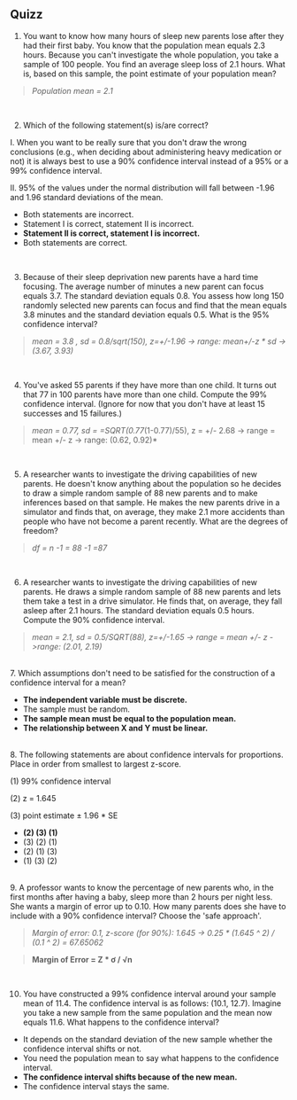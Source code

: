## Quizz
1. You want to know how many hours of sleep new parents lose after they had their first baby. You know that the population mean equals 2.3 hours. Because you can't investigate the whole population, you take a sample of 100 people. You find an average sleep loss of 2.1 hours. What is, based on this sample, the point estimate of your population mean?
> *Population mean = 2.1* 
<br>

2. Which of the following statement(s) is/are correct?

I. When you want to be really sure that you don't draw the wrong conclusions (e.g., when deciding about administering heavy medication or not) it is always best to use a 90% confidence interval instead of a 95% or a 99% confidence interval. 

II. 95% of the values under the normal distribution will fall between -1.96 and 1.96 standard deviations of the mean.

- Both statements are incorrect.
- Statement I is correct, statement II is incorrect.
- **Statement II is correct, statement I is incorrect.**
- Both statements are correct.
<br>

3. Because of their sleep deprivation new parents have a hard time focusing. The average number of minutes a new parent can focus equals 3.7. The standard deviation equals 0.8. You assess how long 150 randomly selected new parents can focus and find that the mean equals 3.8 minutes and the standard deviation equals 0.5. What is the 95% confidence interval?

> *mean  =  3.8 , sd = 0.8/sqrt(150), z=+/-1.96 -> range: mean+/-z * sd -> (3.67, 3.93)*
<br>

4. You've asked 55 parents if they have more than one child. It turns out that 77 in 100 parents have more than one child. Compute the 99% confidence interval. (Ignore for now that you don't have at least 15 successes and 15 failures.)
> *mean = 0.77, sd = =SQRT(0.77*(1-0.77)/55), z = +/- 2.68 -> range = mean +/- z -> range: (0.62, 0.92)*
<br>

5. A researcher wants to investigate the driving capabilities of new parents. He doesn't know anything about the population so he decides to draw a simple random sample of 88 new parents and to make inferences based on that sample. He makes the new parents drive in a simulator and finds that, on average, they make 2.1 more accidents than people who have not become a parent recently. What are the degrees of freedom?
>*df = n -1 = 88 -1 =87*
<br>

6. A researcher wants to investigate the driving capabilities of new parents. He draws a simple random sample of 88 new parents and lets them take a test in a drive simulator. He finds that, on average, they fall asleep after 2.1 hours. The standard deviation equals 0.5 hours. Compute the 90% confidence interval.
>*mean = 2.1, sd = 0.5/SQRT(88), z=+/-1.65 -> range = mean +/- z ->range: (2.01, 2.19)*
<br>
7. Which assumptions don't need to be satisfied for the construction of a confidence interval for a mean?

- **The independent variable must be discrete.**
- The sample must be random.
- **The sample mean must be equal to the population mean.**
- **The relationship between X and Y must be linear.**
<br>
8. The following statements are about confidence intervals for proportions. Place in order from smallest to largest z-score.

(1) 99% confidence interval

(2) z = 1.645

(3) point estimate ± 1.96 * SE

- **(2) (3) (1)**
- (3) (2) (1)
- (2) (1) (3)
- (1) (3) (2)
<br>
9. A professor wants to know the percentage of new parents who, in the first months after having a baby, sleep more than 2 hours per night less. She wants a margin of error up to 0.10. How many parents does she have to include with a 90% confidence interval? Choose the 'safe approach'.

>*Margin of error: 0.1, z-score (for 90%): 1.645 -> 0.25 * (1.645 ^ 2) / (0.1 ^ 2) = 67.65062*

>**Margin of Error = Z * ơ / √n**
<br>

10. You have constructed a 99% confidence interval around your sample mean of 11.4. The confidence interval is as follows: (10.1, 12.7). Imagine you take a new sample from the same population and the mean now equals 11.6. What happens to the confidence interval?  

- It depends on the standard deviation of the new sample whether the confidence interval shifts or not.
- You need the population mean to say what happens to the confidence interval.
- **The confidence interval shifts because of the new mean.**
- The confidence interval stays the same.
